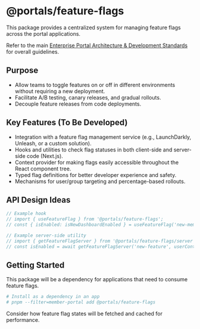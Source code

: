 # @portals/feature-flags

This package provides a centralized system for managing feature flags across the portal applications.

Refer to the main [Enterprise Portal Architecture & Development Standards](../../../README.md) for overall guidelines.

## Purpose

- Allow teams to toggle features on or off in different environments without requiring a new deployment.
- Facilitate A/B testing, canary releases, and gradual rollouts.
- Decouple feature releases from code deployments.

## Key Features (To Be Developed)

- Integration with a feature flag management service (e.g., LaunchDarkly, Unleash, or a custom solution).
- Hooks and utilities to check flag statuses in both client-side and server-side code (Next.js).
- Context provider for making flags easily accessible throughout the React component tree.
- Typed flag definitions for better developer experience and safety.
- Mechanisms for user/group targeting and percentage-based rollouts.

## API Design Ideas

```typescript
// Example hook
// import { useFeatureFlag } from '@portals/feature-flags';
// const { isEnabled: isNewDashboardEnabled } = useFeatureFlag('new-member-dashboard');

// Example server-side utility
// import { getFeatureFlagServer } from '@portals/feature-flags/server';
// const isEnabled = await getFeatureFlagServer('new-feature', userContext);
```

## Getting Started

This package will be a dependency for applications that need to consume feature flags.

```bash
# Install as a dependency in an app
# pnpm --filter=member-portal add @portals/feature-flags
```

Consider how feature flag states will be fetched and cached for performance.
